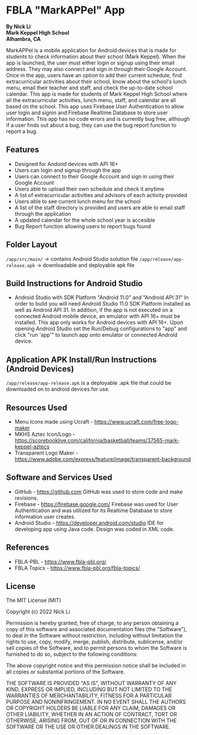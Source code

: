 # FBLA "MarkAPPel" App 
**By Nick Li  
Mark Keppel High School  
Alhambra, CA**

MarkAPPel is a mobile application for Android devices that is made for students to check information about their school (Mark Keppel). When the app is launched, the user must either login or signup using their email address. They may also connect and sign in through their Google Account. Once in the app, users have an option to add their current schedule, find extracurricular activities about their school, know about the school's lunch menu, email their teacher and staff, and check the up-to-date school calendar. This app is made for students of Mark Keppel High School where all the extracurricular activities, lunch menu, staff, and calendar are all based on the school. This app uses Firebase User Authentication to allow user login and signin and Firebase Realtime Database to store user information. This app has no code errors and is currently bug free, although if a user finds out about a bug, they can use the bug report function to report a bug.

## Features
- Designed for Andorid devices with API 16+
- Users can login and signup through the app
- Users can connect to their Google Account and sign in using their Google Account
- Users able to upload their own schedule and check it anytime
- A list of extracurricular activities and advisors of each activity provided
- Users able to see current lunch menu for the school
- A list of the staff directory is provided and users are able to email staff through the application
- A updated calendar for the whole school year is accesible
- Bug Report function allowing users to report bugs found

## Folder Layout
`/app/src/main/` &#8594; contains Android Studio solution file
`/app/release/app-release.apk` &#8594; downloadable and deployable apk file

## Build Instructions for Android Studio
- Android Studio with SDK Platform "Android 11.0" and "Android API 31"
In order to build you will need Android Studio 11.0 SDK Platform installed as well as Android API 31. In addition, if the app is not executed on a connected Android mobile device, an emulator with API 16+ must be installed. This app only works for Android devices with API 16+. Upon opening Android Studio set the Run/Debug configurations to "app" and click "run 'app'" to launch app onto emulator or connected Android device.

## Application APK Install/Run Instructions (Android Devices)
`/app/release/app-release.apk` is a deployable .apk file that could be downloaded on to android devices for use. 

## Resources Used
- Menu Icons made using Ucraft - https://www.ucraft.com/free-logo-maker
- MKHS Aztec Icon/Logo - https://scorebooklive.com/california/basketball/teams/37565-mark-keppel-aztecs
- Transparent Logo Maker - https://www.adobe.com/express/feature/image/transparent-background

## Software and Services Used
- GitHub - https://github.com
GitHub was used to store code and make revisions.
- Firebase - https://firebase.google.com/
Firebase was used for User Authentication and was utilized for its Realtime Database to store information user creates.
- Android Studio - https://developer.android.com/studio
IDE for developing app using Java code.
Design was coded in XML code.

## References
- FBLA-PBL - https://www.fbla-pbl.org/
- FBLA Topics - https://www.fbla-pbl.org/fbla-topics/

## License
The MIT License (MIT)

Copyright (c) 2022 Nick Li

Permission is hereby granted, free of charge, to any person obtaining a copy of this software and associated documentation files (the "Software"), to deal in the Software  without restriction, including without limitation the rights to use, copy, modify, merge, publish, distribute, sublicense, and/or sell copies of the Software, and to permit  persons to whom the Software is furnished to do so, subject to the following conditions:

The above copyright notice and this permission notice shall be included in all copies or substantial portions of the Software.

THE SOFTWARE IS PROVIDED "AS IS", WITHOUT WARRANTY OF ANY KIND, EXPRESS OR IMPLIED, INCLUDING BUT NOT LIMITED TO THE WARRANTIES OF MERCHANTABILITY, FITNESS FOR A PARTICULAR  PURPOSE AND NONINFRINGEMENT. IN NO EVENT SHALL THE AUTHORS OR COPYRIGHT HOLDERS BE LIABLE FOR ANY CLAIM, DAMAGES OR OTHER LIABILITY, WHETHER IN AN ACTION OF CONTRACT, TORT OR  OTHERWISE, ARISING FROM, OUT OF OR IN CONNECTION WITH THE SOFTWARE OR THE USE OR OTHER DEALINGS IN THE SOFTWARE.
